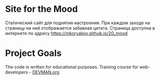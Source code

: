 # Site for the Mood

Статический сайт для поднятия настроения. При каждом заходе на страницу на ней отображается забавная цитата. Страница доступна в интернете по адресу <https://mkoryakov.github.io/20_mood>

# Project Goals

The code is written for educational purposes. Training course for web-developers - [DEVMAN.org](https://devman.org)
